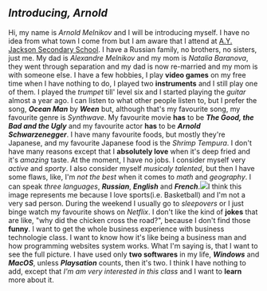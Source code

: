 ## **_Introducing, Arnold_**
  Hi, my name is _Arnold Melnikov_ and I will be introducing myself.
  I have no idea from what town I come from but I am aware that I attend at
[A.Y. Jackson Secondary School](https://ayjacksonss.ocdsb.ca/Pages/home.aspx). 
I have a Russian family, no brothers, no sisters, just me. My dad is _Alexandre Melnikov_ and my mom is _Natalia Baranova_, they went through separation and my dad is now re-married and my mom is with someone else. 
I have a few hobbies, I play **video games** on my free time when I have nothing to do, I played two **instruments** and I still play one of them. I played the _trumpet_ till' level six and I started playing the _guitar_ almost a year ago. I can listen to what other people listen to, but I prefer the song, **_Ocean Man_** by **_Ween_** but, although that's my favourite song, my favourite genre is _Synthwave_.
My favourite movie **has** to be **_The Good, the Bad and the Ugly_** and my favourite actor **has** to be **_Arnold Schwarzenegger_**. I have many favourite foods, but mostly they're Japanese, and my favourite Japanese food is the _Shrimp Tempura_. I don't have many reasons except that I **absolutely love** when it's deep fried and it's _amazing_ taste.
At the moment, I have no jobs.
I consider myself very _active_ and _sporty_. I also consider myself _musicaly talented_, but then I have some flaws, like, I'm _not the best_ when it comes to _math_ and _geography_.
I can speak _three languages_, **_Russian_**, **_English_** and **_French_**.<img src="https://media.gq.com/photos/586d6016b730b94511591f33/master/w_3000/james-harden.jpg">I think this image represents me because I love sports(i.e. Basketball) and I'm not a very sad person.
During the weekend I usually go to _sleepovers_ or I just binge watch my favourite shows on _Netflix_. 
I don't like the kind of **jokes** that are like, "why did the chicken cross the road?", because I don't find those **funny**. I want to get the whole business experience with business technologie class. I want to know how it's like being a business man and how programming websites system works. What I'm saying is, that I want to see the full picture. I have used only **two softwares** in my life, **_Windows_** and **_MacOS_**, unless **_Playsation_** counts, then it's two. I think I have nothing to add, except that _I'm am very interested in this class_ and I want to **learn** more about it.
